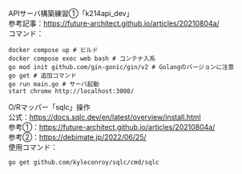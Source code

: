 APIサーバ構築練習①「k214api_dev」  
参考記事：https://future-architect.github.io/articles/20210804a/  
コマンド：  
```
docker compose up # ビルド
docker compose exec web bash # コンテナ入系
go mod init github.com/gin-gonic/gin/v2 # Golangのバージョンに注意
go get # 追加コマンド
go run main.go # サーバ起動
start chrome http://localhost:3000/
```
O/Rマッパー「sqlc」操作  
公式：https://docs.sqlc.dev/en/latest/overview/install.html  
参考①：https://future-architect.github.io/articles/20210804a/  
参考②：https://debimate.jp/2022/06/25/  
使用コマンド：
```
go get github.com/kyleconroy/sqlc/cmd/sqlc





```

<!--
cd "C:\Users\tatsu_hira_s\Documents\My Repository\myportfolio_k\k_214api_dev\go"; docker compose up -d; docker compose exec web bash; start chrome http://localhost:3000/
go mod init github.com/gin-gonic/gin/v2 && go get && go run main.go
-->